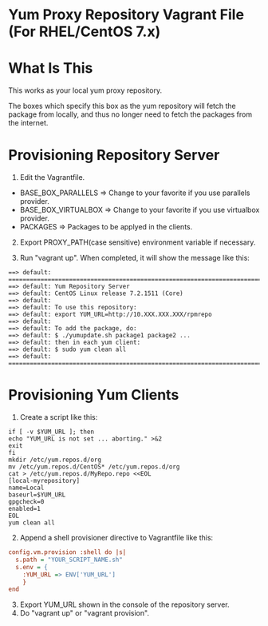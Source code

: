 Yum Proxy Repository Vagrant File (For RHEL/CentOS 7.x)
=========================================================

# What Is This

This works as your local yum proxy repository. 

The boxes which specify this box as the yum repository will fetch the package from locally, and thus no longer need to fetch the packages from the internet.

# Provisioning Repository Server

1. Edit the Vagrantfile.
  * BASE_BOX_PARALLELS   => Change to your favorite if you use parallels provider.
  * BASE_BOX_VIRTUALBOX  => Change to your favorite if you use virtualbox provider.
  * PACKAGES             => Packages to be applyed in the clients.

2. Export PROXY_PATH(case sensitive) environment variable if necessary.

3. Run "vagrant up". When completed, it will show the message like this:
  ```
  ==> default: ========================================================================
  ==> default: Yum Repository Server
  ==> default: CentOS Linux release 7.2.1511 (Core) 
  ==> default:   
  ==> default: To use this repository:
  ==> default: export YUM_URL=http://10.XXX.XXX.XXX/rpmrepo
  ==> default:   
  ==> default: To add the package, do:
  ==> default: $ ./yumupdate.sh package1 package2 ...
  ==> default: then in each yum client:
  ==> default: $ sudo yum clean all
  ==> default: ========================================================================
  ```
  
# Provisioning Yum Clients
 
1. Create a script like this:
  ``` shell
  if [ -v $YUM_URL ]; then
  echo "YUM_URL is not set ... aborting." >&2
  exit
  fi
  mkdir /etc/yum.repos.d/org
  mv /etc/yum.repos.d/CentOS* /etc/yum.repos.d/org
  cat > /etc/yum.repos.d/MyRepo.repo <<EOL
  [local-myrepository]
  name=Local
  baseurl=$YUM_URL
  gpgcheck=0
  enabled=1
  EOL
  yum clean all
  ```
  
2. Append a shell provisioner directive to Vagrantfile like this:
  ``` ini
  config.vm.provision :shell do |s|
    s.path = "YOUR_SCRIPT_NAME.sh"
    s.env = {
      :YUM_URL => ENV['YUM_URL']
      }
  end
  ```

3. Export YUM_URL shown in the console of the repository server.
4. Do "vagrant up" or "vagrant provision".

